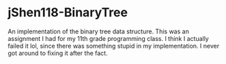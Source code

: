 # jShen118-BinaryTree
An implementation of the binary tree data structure. This was an assignment I had for my 11th grade programming class. I think I actually failed it lol, since there was something stupid in my implementation. I never got around to fixing it after the fact.
